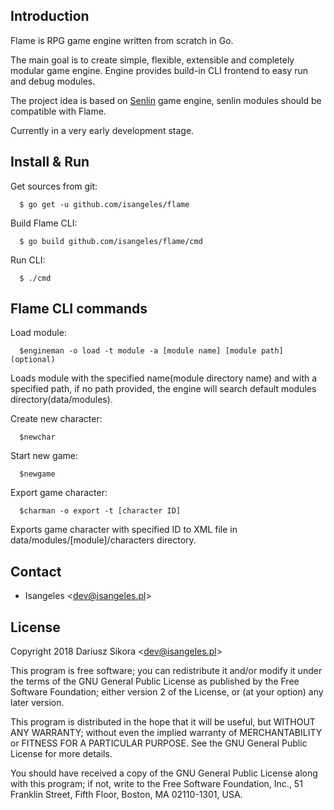 ## Introduction
  Flame is RPG game engine written from scratch in Go.
  
  The main goal is to create simple, flexible, extensible and completely modular game engine. Engine provides build-in CLI frontend to easy run and debug modules.
  
  The project idea is based on [Senlin](https://github.com/isangeles/senlin) game engine, senlin modules should be compatible with Flame.
  
  Currently in a very early development stage.

## Install & Run
  Get sources from git:
```
  $ go get -u github.com/isangeles/flame
```
  Build Flame CLI:
```
  $ go build github.com/isangeles/flame/cmd
```
  Run CLI:
```
  $ ./cmd
```

## Flame CLI commands
Load module:
```
  $engineman -o load -t module -a [module name] [module path](optional)
```
Loads module with the specified name(module directory name) and with a specified path,
if no path provided, the engine will search default modules directory(data/modules).

Create new character:
```
  $newchar
```

Start new game:
```
  $newgame
```

Export game character:
```
  $charman -o export -t [character ID]
```
Exports game character with specified ID to XML file in
data/modules/[module]/characters directory. 

## Contact
* Isangeles <<dev@isangeles.pl>>

## License
Copyright 2018 Dariusz Sikora <<dev@isangeles.pl>>
 
This program is free software; you can redistribute it and/or modify
it under the terms of the GNU General Public License as published by
the Free Software Foundation; either version 2 of the License, or
(at your option) any later version.
 
This program is distributed in the hope that it will be useful,
but WITHOUT ANY WARRANTY; without even the implied warranty of
MERCHANTABILITY or FITNESS FOR A PARTICULAR PURPOSE.  See the
GNU General Public License for more details.
 
You should have received a copy of the GNU General Public License
along with this program; if not, write to the Free Software
Foundation, Inc., 51 Franklin Street, Fifth Floor, Boston,
MA 02110-1301, USA.
